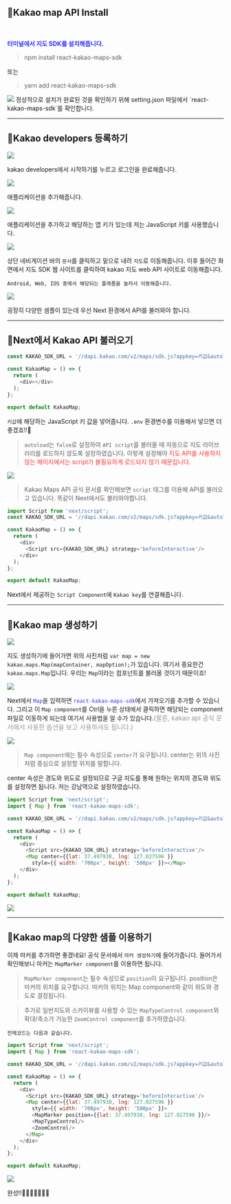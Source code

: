 ## 🦮Kakao map API Install
<br/>

<span style='color: #3333ff;'>**터미널에서 지도 SDK를 설치해줍니다.**</span>
>npm install react-kakao-maps-sdk

또는
>yarn add react-kakao-maps-sdk

<img src="/images/publishing_study/7/image1.webp"/>
정상적으로 설치가 완료된 것을 확인하기 위해 setting.json 파일에서 `react-kakao-maps-sdk`를 확인합니다.

***

## 🦮Kakao developers 등록하기

<img src="/images/publishing_study/7/image2.webp"/>

kakao developers에서 시작하기를 누르고 로그인을 완료해줍니다.

<img src="/images/publishing_study/7/image3.webp"/>

애플리케이션을 추가해줍니다.

<img src="/images/publishing_study/7/image4.webp"/>

애플리케이션을 추가하고 해당하는 앱 키가 있는데 저는 JavaScript 키를 사용했습니다.

<img src="/images/publishing_study/7/image5.webp"/>

상단 네비게이션 바의 `문서`를 클릭하고 밑으로 내려 `지도`로 이동해줍니다. 이후 들어간 화면에서 지도 SDK 웹 사이트를 클릭하여 kakao 지도 web API 사이트로 이동해줍니다.

`Android, Web, IOS 중에서 해당되는 플래폼을 눌러서 이동해줍니다.`

<img src="/images/publishing_study/7/image6.webp"/>

굉장히 다양한 샘플이 있는데 우선 Next 환경에서 API를 불러와야 합니다.

***

## 🦮Next에서 Kakao API 불러오기

```javascript
const KAKAO_SDK_URL = '//dapi.kakao.com/v2/maps/sdk.js?appkey=키값&autoload=false';

const KakaoMap = () => {
  return (
    <div></div>
  );
};

export default KakaoMap;
```

`키값`에 해당하는 JavaScript 키 값을 넣어줍니다. `.env` 환경변수를 이용해서 넣으면 더 좋겠죠!!🤗

>`autoload`는 `false`로 설정하여 `API script`를 불러올 때 자동으로 지도 라이브러리를 로드하지 않도록 설정하였습니다. 이렇게 설정해야 <span style="color: #ff3333">지도 API를 사용하지 않는 페이지에서는 script가 불필요하게 로드되지 않기 때문입니다.</span>

<img src="/images/publishing_study/7/image7.webp"/>

>Kakao Maps API 공식 문서를 확인해보면 `script` 태그를 이용해 API를 불러오고 있습니다. 똑같이 Next에서도 불러와야합니다.

```javascript
import Script from 'next/script';
const KAKAO_SDK_URL = '//dapi.kakao.com/v2/maps/sdk.js?appkey=키값&autoload=false';

const KakaoMap = () => {
  return (
    <div>
      <Script src={KAKAO_SDK_URL} strategy='beforeInteractive'/>
    </div>
  );
};

export default KakaoMap;
```

Next에서 제공하는 `Script Component`에 `Kakao key`를 연결해줍니다.

***

## 🦮Kakao map 생성하기

<img src="/images/publishing_study/7/image8.webp"/>

지도 생성하기에 들어가면 위의 사진처럼
`var map = new kakao.maps.Map(mapContainer, mapOption);`가 있습니다.
여기서 중요한건 `kakao.maps.Map`입니다. 우리는 `Map`이라는 컴포넌트를 불러올 것이기 때문이죠!

<img src="/images/publishing_study/7/image9.webp"/>

Next에서 <span style="color: #3333ff">`Map`</span>을 입력하면 <span style="color: #3333ff">`react-kakao-maps-sdk`</span>에서 가져오기를 추가할 수 있습니다.
그리고 이 `Map component`를 Ctrl을 누른 상태에서 클릭하면 해당되는 component 파일로 이동하게 되는데 여기서 사용법을 알 수가 있습니다.<span style="font-size: 15px; color: #999">(물론, kakao api 공식 문서에서 사용한 옵션을 보고 사용하셔도 됩니다.)</span>

<img src="/images/publishing_study/7/image10.webp"/>

>`Map component`에는 필수 속성으로 `center`가 요구됩니다. center는 위의 사진처럼 중심으로 설정할 위치를 말합니다.

center 속성은 경도와 위도로 설정되므로 구글 지도를 통해 원하는 위치의 경도와 위도를 설정하면 됩니다. 저는 강남역으로 설정하였습니다.

```javascript
import Script from 'next/script';
import { Map } from 'react-kakao-maps-sdk';

const KAKAO_SDK_URL = '//dapi.kakao.com/v2/maps/sdk.js?appkey=키값&autoload=false';

const KakaoMap = () => {
  return (
    <div>
      <Script src={KAKAO_SDK_URL} strategy='beforeInteractive'/>
      <Map center={{lat: 37.497930, lng: 127.027596 }}
        style={{ width: '700px', height: '500px' }}></Map>
    </div>
  );
};

export default KakaoMap;
```
<img src="/images/publishing_study/7/image11.webp"/>

***

## 🦮Kakao map의 다양한 샘플 이용하기

이제 마커를 추가하면 좋겠네요! 공식 문서에서 `마커 생성하기`에 들어가줍니다.
들어가서 확인해보니 마커는 `MapMarker component`를 이용하면 됩니다.

>`MapMarker component`는 필수 속성으로 `position`이 요구됩니다. position은 마커의 위치를 요구합니다. 마커의 위치는 Map component와 같이 위도와 경도로 결정됩니다.

>추가로 일반지도와 스카이뷰를 사용할 수 있는 `MapTypeControl component`와 확대/축소가 가능한 `ZoomControl component`를 추가하였습니다.

`전체코드는 다음과 같습니다.`

```javascript
import Script from 'next/script';
import { Map } from 'react-kakao-maps-sdk';

const KAKAO_SDK_URL = '//dapi.kakao.com/v2/maps/sdk.js?appkey=키값&autoload=false';

const KakaoMap = () => {
  return (
    <div>
      <Script src={KAKAO_SDK_URL} strategy='beforeInteractive'/>
      <Map center={{lat: 37.497930, lng: 127.027596 }}
      	style={{ width: '700px', height: '500px' }}>
        <MapMarker position={{lat: 37.497930, lng: 127.027596 }}/>
        <MapTypeControl/>
        <ZoomControl/>
      </Map>
    </div>
  );
};

export default KakaoMap;
```

<img src="/images/publishing_study/7/image12.webp"/>

완성!!👏👏👏👏👏👏👏